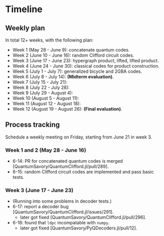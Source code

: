 # Timeline

## Weekly plan

<!--
Codes:
- Hypergraph product, lifted, lifted product, and generalized bicycle.
- Classical codes.
Decoder:
- Iterative decoders, better performance.
- OSD.
-->

In total 12+ weeks, with the following plan:

- Week 1 (May 28 - June 9): concatenate quantum codes.
- Week 2 (June 10 - June 16): random Clifford circuit codes.
- Week 3 (June 17 - June 23): hypergraph product, lifted, lifted product.
- Week 4 (June 24 - June 30): classical codes for product construction.
- Week 5 (July 1 - July 7): generalized bicycle and 2GBA codes.
- Week 6 (July 8 - July 14): **(Midterm evaluation)**.
- Week 7 (July 15 - July 21):
- Week 8 (July 22 - July 28):
- Week 9 (July 29 - August 4):
- Week 10 (August 5 - August 11):
- Week 11 (August 12 - August 18):
- Week 12 (August 19 - August 26): **(Final evaluation)**.

## Process tracking

Schedule a weekly meeting on Friday, starting from June 21 in week 3.

### Week 1 and 2 (May 28 - June 16)

- 6-14: PR for concatenated quantum codes is merged [QuantumSavory/QuantumClifford.jl/pull/289].
- 6-15: random Clifford circuit codes are implemented and pass basic tests.

### Week 3 (June 17 - June 23)

- (Running into some problems in decoder tests.)
- 6-17: report a decoder bug [QuantumSavory/QuantumClifford.jl/issues/291].
    - later got fixed [QuantumSavory/QuantumClifford.jl/pull/296].
- 6-18: found that `ldpc` incompatable with `numpy`.
    - later got fixed [QuantumSavory/PyQDecoders.jl/pull/12].

